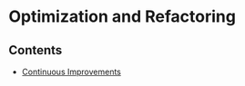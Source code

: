# Optimization and Refactoring

## Contents

- [Continuous Improvements](/Handbook/Coding/Code%20Quality/Optimization%20and%20Refactoring/Continuous%20Improvements)
